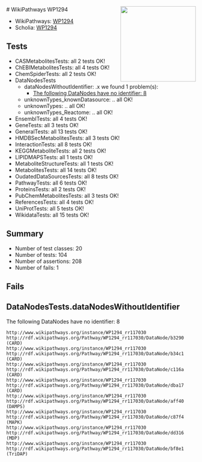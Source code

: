<img style="float: right; width: 200px" src="https://upload.wikimedia.org/wikipedia/commons/thumb/8/83/Wplogo_with_text_500.png/640px-Wplogo_with_text_500.png" />
# WikiPathways WP1294

* WikiPathways: [WP1294](https://new.wikipathways.org/pathways/WP1294)
* Scholia: [WP1294](https://scholia.toolforge.org/wikipathways/WP1294)
## Tests
* CASMetabolitesTests: all 2 tests OK!
* ChEBIMetabolitesTests: all 4 tests OK!
* ChemSpiderTests: all 2 tests OK!
* DataNodesTests
    * dataNodesWithoutIdentifier: .x we found 1 problem(s):
        * [The following DataNodes have no identifier: 8](#d2d32fa7)
    * unknownTypes_knownDatasource: .. all OK!
    * unknownTypes: .. all OK!
    * unknownTypes_Reactome: .. all OK!
* EnsemblTests: all 4 tests OK!
* GeneTests: all 3 tests OK!
* GeneralTests: all 13 tests OK!
* HMDBSecMetabolitesTests: all 3 tests OK!
* InteractionTests: all 8 tests OK!
* KEGGMetaboliteTests: all 2 tests OK!
* LIPIDMAPSTests: all 1 tests OK!
* MetaboliteStructureTests: all 1 tests OK!
* MetabolitesTests: all 14 tests OK!
* OudatedDataSourcesTests: all 8 tests OK!
* PathwayTests: all 6 tests OK!
* ProteinsTests: all 2 tests OK!
* PubChemMetabolitesTests: all 3 tests OK!
* ReferencesTests: all 4 tests OK!
* UniProtTests: all 5 tests OK!
* WikidataTests: all 15 tests OK!


## Summary

* Number of test classes: 20
* Number of tests: 104
* Number of assertions: 208
* Number of fails: 1

## Fails

<a name="d2d32fa7" />

## DataNodesTests.dataNodesWithoutIdentifier

The following DataNodes have no identifier: 8
```
http://www.wikipathways.org/instance/WP1294_rr117030 http://rdf.wikipathways.org/Pathway/WP1294_rr117030/DataNode/b3290 (CARD)
http://www.wikipathways.org/instance/WP1294_rr117030 http://rdf.wikipathways.org/Pathway/WP1294_rr117030/DataNode/b34c1 (CARD)
http://www.wikipathways.org/instance/WP1294_rr117030 http://rdf.wikipathways.org/Pathway/WP1294_rr117030/DataNode/c116a (CARD)
http://www.wikipathways.org/instance/WP1294_rr117030 http://rdf.wikipathways.org/Pathway/WP1294_rr117030/DataNode/dba17 (CARD)
http://www.wikipathways.org/instance/WP1294_rr117030 http://rdf.wikipathways.org/Pathway/WP1294_rr117030/DataNode/aff40 (DAMPS)
http://www.wikipathways.org/instance/WP1294_rr117030 http://rdf.wikipathways.org/Pathway/WP1294_rr117030/DataNode/c87f4 (MAPK)
http://www.wikipathways.org/instance/WP1294_rr117030 http://rdf.wikipathways.org/Pathway/WP1294_rr117030/DataNode/dd316 (MDP)
http://www.wikipathways.org/instance/WP1294_rr117030 http://rdf.wikipathways.org/Pathway/WP1294_rr117030/DataNode/bf8e1 (TriDAP)
```

